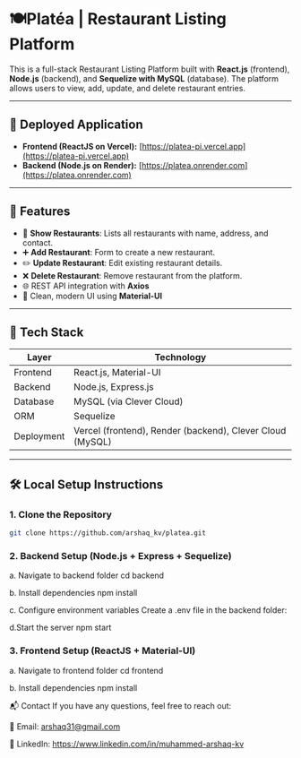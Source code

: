 # 🍽️Platéa | Restaurant Listing Platform

This is a full-stack Restaurant Listing Platform built with **React.js** (frontend), **Node.js** (backend), and **Sequelize with MySQL** (database). The platform allows users to view, add, update, and delete restaurant entries.

---

## 🚀 Deployed Application

- **Frontend (ReactJS on Vercel):** [https://platea-pi.vercel.app](https://platea-pi.vercel.app)
- **Backend (Node.js on Render):** [https://platea.onrender.com](https://platea.onrender.com)


---

## 📌 Features

- 📝 **Show Restaurants**: Lists all restaurants with name, address, and contact.
- ➕ **Add Restaurant**: Form to create a new restaurant.
- ✏️ **Update Restaurant**: Edit existing restaurant details.
- ❌ **Delete Restaurant**: Remove restaurant from the platform.
- 🌐 REST API integration with **Axios**
- 💅 Clean, modern UI using **Material-UI**

---

## 🧠 Tech Stack

| Layer      | Technology              |
|------------|--------------------------|
| Frontend   | React.js, Material-UI    |
| Backend    | Node.js, Express.js      |
| Database   | MySQL (via Clever Cloud) |
| ORM        | Sequelize                |
| Deployment | Vercel (frontend), Render (backend), Clever Cloud (MySQL) |

---

## 🛠️ Local Setup Instructions

### 1. Clone the Repository

```bash
git clone https://github.com/arshaq_kv/platea.git
```

### 2. Backend Setup (Node.js + Express + Sequelize)

a. Navigate to backend folder
cd backend

b. Install dependencies
npm install

c. Configure environment variables
Create a .env file in the backend folder:

d.Start the server
npm start

### 3. Frontend Setup (ReactJS + Material-UI)

a. Navigate to frontend folder
cd frontend

b. Install dependencies
npm install


📬 Contact
If you have any questions, feel free to reach out:

📧 Email: arshaq31@gmail.com

💼 LinkedIn: https://www.linkedin.com/in/muhammed-arshaq-kv

